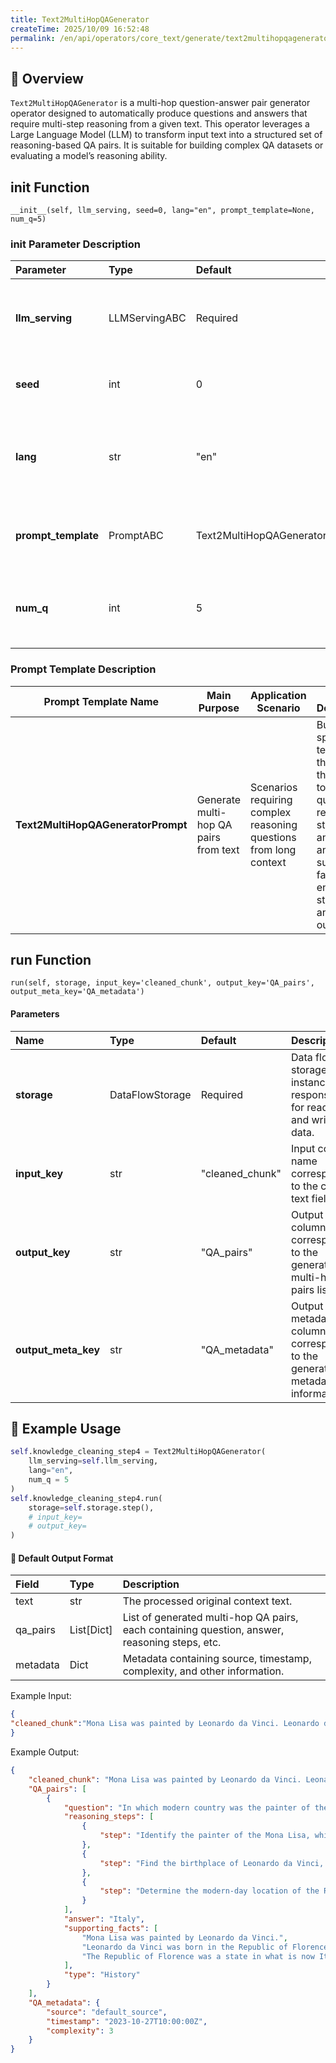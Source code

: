 ```yaml
---
title: Text2MultiHopQAGenerator
createTime: 2025/10/09 16:52:48
permalink: /en/api/operators/core_text/generate/text2multihopqagenerator/
---
```



## 📘 Overview

`Text2MultiHopQAGenerator` is a multi-hop question-answer pair generator operator designed to automatically produce questions and answers that require multi-step reasoning from a given text.
This operator leverages a Large Language Model (LLM) to transform input text into a structured set of reasoning-based QA pairs. It is suitable for building complex QA datasets or evaluating a model’s reasoning ability.

## **init** Function

`__init__(self, llm_serving, seed=0, lang="en", prompt_template=None, num_q=5)`

### init Parameter Description

| Parameter           | Type          | Default                          | Description                                                            |
| :------------------ | :------------ | :------------------------------- | :--------------------------------------------------------------------- |
| **llm_serving**     | LLMServingABC | Required                         | The LLM service instance used for inference and generation.            |
| **seed**            | int           | 0                                | Random seed to ensure reproducibility of results.                      |
| **lang**            | str           | "en"                             | Specifies the output language, e.g., 'en' (English) or 'zh' (Chinese). |
| **prompt_template** | PromptABC     | Text2MultiHopQAGeneratorPrompt() | Prompt template object for constructing model input.                   |
| **num_q**           | int           | 5                                | The maximum number of QA pairs to generate for each input text.        |

### Prompt Template Description

| Prompt Template Name               | Main Purpose                          | Application Scenario                                              | Feature Description                                                                                                                                                       |
| ---------------------------------- | ------------------------------------- | ----------------------------------------------------------------- | ------------------------------------------------------------------------------------------------------------------------------------------------------------------------- |
| **Text2MultiHopQAGeneratorPrompt** | Generate multi-hop QA pairs from text | Scenarios requiring complex reasoning questions from long context | Built-in specialized template that guides the model to generate questions, reasoning steps, final answers, and supporting facts to ensure structured and logical outputs. |

## run Function

`run(self, storage, input_key='cleaned_chunk', output_key='QA_pairs', output_meta_key='QA_metadata')`

#### Parameters

| Name                | Type            | Default         | Description                                                                      |
| :------------------ | :-------------- | :-------------- | :------------------------------------------------------------------------------- |
| **storage**         | DataFlowStorage | Required        | Data flow storage instance responsible for reading and writing data.             |
| **input_key**       | str             | "cleaned_chunk" | Input column name corresponding to the context text field.                       |
| **output_key**      | str             | "QA_pairs"      | Output column name corresponding to the generated multi-hop QA pairs list.       |
| **output_meta_key** | str             | "QA_metadata"   | Output metadata column name corresponding to the generated metadata information. |

## 🧠 Example Usage

```python
self.knowledge_cleaning_step4 = Text2MultiHopQAGenerator(
    llm_serving=self.llm_serving,
    lang="en",
    num_q = 5
)
self.knowledge_cleaning_step4.run(
    storage=self.storage.step(),
    # input_key=
    # output_key=
)
```

#### 🧾 Default Output Format

| Field    | Type       | Description                                                                                   |
| :------- | :--------- | :-------------------------------------------------------------------------------------------- |
| text     | str        | The processed original context text.                                                          |
| qa_pairs | List[Dict] | List of generated multi-hop QA pairs, each containing question, answer, reasoning steps, etc. |
| metadata | Dict       | Metadata containing source, timestamp, complexity, and other information.                     |

Example Input:

```json
{
"cleaned_chunk":"Mona Lisa was painted by Leonardo da Vinci. Leonardo da Vinci was born in the Republic of Florence. The Republic of Florence was a state in what is now Italy."
}
```

Example Output:

```json
{
    "cleaned_chunk": "Mona Lisa was painted by Leonardo da Vinci. Leonardo da Vinci was born in the Republic of Florence. The Republic of Florence was a state in what is now Italy.",
    "QA_pairs": [
        {
            "question": "In which modern country was the painter of the Mona Lisa born?",
            "reasoning_steps": [
                {
                    "step": "Identify the painter of the Mona Lisa, which is Leonardo da Vinci."
                },
                {
                    "step": "Find the birthplace of Leonardo da Vinci, which is the Republic of Florence."
                },
                {
                    "step": "Determine the modern-day location of the Republic of Florence, which is Italy."
                }
            ],
            "answer": "Italy",
            "supporting_facts": [
                "Mona Lisa was painted by Leonardo da Vinci.",
                "Leonardo da Vinci was born in the Republic of Florence.",
                "The Republic of Florence was a state in what is now Italy."
            ],
            "type": "History"
        }
    ],
    "QA_metadata": {
        "source": "default_source",
        "timestamp": "2023-10-27T10:00:00Z",
        "complexity": 3
    }
}
```
